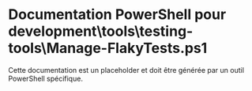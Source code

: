 # Documentation PowerShell pour development\tools\testing-tools\Manage-FlakyTests.ps1

Cette documentation est un placeholder et doit être générée par un outil PowerShell spécifique.
